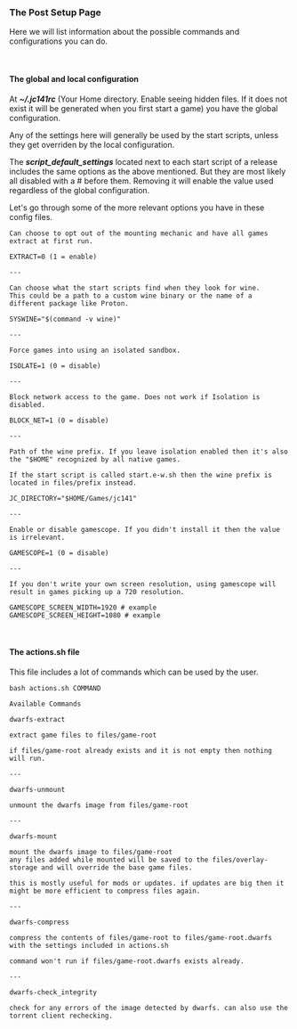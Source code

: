 ### The Post Setup Page

Here we will list information about the possible commands and configurations you can do.

<br>

#### The global and local configuration

At **_~/.jc141rc_** (Your Home directory. Enable seeing hidden files. If it does not exist it will be generated when you first start a game) you have the global configuration.

Any of the settings here will generally be used by the start scripts, unless they get overriden by the local configuration.

The **_script_default_settings_** located next to each start script of a release includes the same options as the above mentioned. But they are most likely all disabled with a # before them. Removing it will enable the value used regardless of the global configuration.


Let's go through some of the more relevant options you have in these config files.


```
Can choose to opt out of the mounting mechanic and have all games extract at first run.

EXTRACT=0 (1 = enable)

---

Can choose what the start scripts find when they look for wine. 
This could be a path to a custom wine binary or the name of a different package like Proton.

SYSWINE="$(command -v wine)"

---

Force games into using an isolated sandbox.

ISOLATE=1 (0 = disable)

---

Block network access to the game. Does not work if Isolation is disabled.

BLOCK_NET=1 (0 = disable)

---

Path of the wine prefix. If you leave isolation enabled then it's also the "$HOME" recognized by all native games.

If the start script is called start.e-w.sh then the wine prefix is located in files/prefix instead.

JC_DIRECTORY="$HOME/Games/jc141"

---

Enable or disable gamescope. If you didn't install it then the value is irrelevant.

GAMESCOPE=1 (0 = disable)

---

If you don't write your own screen resolution, using gamescope will result in games picking up a 720 resolution.

GAMESCOPE_SCREEN_WIDTH=1920 # example
GAMESCOPE_SCREEN_HEIGHT=1080 # example
```

<br>

#### The actions.sh file

This file includes a lot of commands which can be used by the user.


```
bash actions.sh COMMAND

Available Commands

dwarfs-extract

extract game files to files/game-root
 
if files/game-root already exists and it is not empty then nothing will run.

---

dwarfs-unmount 

unmount the dwarfs image from files/game-root

---

dwarfs-mount

mount the dwarfs image to files/game-root
any files added while mounted will be saved to the files/overlay-storage and will override the base game files.

this is mostly useful for mods or updates. if updates are big then it might be more efficient to compress files again.

---

dwarfs-compress
 
compress the contents of files/game-root to files/game-root.dwarfs with the settings included in actions.sh

command won't run if files/game-root.dwarfs exists already.

---

dwarfs-check_integrity

check for any errors of the image detected by dwarfs. can also use the torrent client rechecking.
```